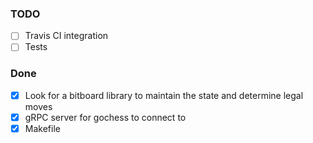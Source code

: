 ### TODO
- [ ] Travis CI integration
- [ ] Tests

### Done
- [x] Look for a bitboard library to maintain the state and determine legal moves
- [x] gRPC server for gochess to connect to
- [x] Makefile

